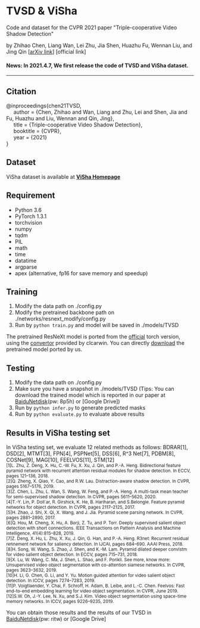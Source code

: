 # TVSD & ViSha
Code and dataset for the CVPR 2021 paper "Triple-cooperative Video Shadow Detection"

by Zhihao Chen, Liang Wan, Lei Zhu, Jia Shen, Huazhu Fu, Wennan Liu, and Jing Qin [[arXiv link](https://arxiv.org/abs/2103.06533)] [official link]

#### News: In 2021.4.7, We first release the code of TVSD and ViSha dataset.

***

## Citation
@inproceedings{chen21TVSD,   
&nbsp;&nbsp;&nbsp;&nbsp;  author = {Chen, Zhihao and Wan, Liang and Zhu, Lei and Shen, Jia and Fu, Huazhu and Liu, Wennan and Qin, Jing},    
&nbsp;&nbsp;&nbsp;&nbsp;  title = {Triple-cooperative Video Shadow Detection},    
&nbsp;&nbsp;&nbsp;&nbsp;  booktitle = {CVPR},    
&nbsp;&nbsp;&nbsp;&nbsp;  year  = {2021}    
}

## Dataset
ViSha dataset is available at **[ViSha Homepage](https://erasernut.github.io/)**

## Requirement
* Python 3.6
* PyTorch 1.3.1
* torchvision
* numpy
* tqdm
* PIL
* math
* time
* datatime
* argparse
* apex (alternative, fp16 for save memory and speedup)

## Training
1. Modify the data path on ./config.py
2. Modify the pretrained backbone path on ./networks/resnext_modify/config.py
3. Run by ```python train.py``` and model will be saved in ./models/TVSD

The pretrained ResNeXt model is ported from the [official](https://github.com/facebookresearch/ResNeXt) torch version,
using the [convertor](https://github.com/clcarwin/convert_torch_to_pytorch) provided by clcarwin. 
You can directly [download](https://drive.google.com/open?id=1dnH-IHwmu9xFPlyndqI6MfF4LvH6JKNQ) the pretrained model ported by us.

## Testing
1. Modify the data path on ./config.py
2. Make sure you have a snapshot in ./models/TVSD (Tips: You can download the trained model which is reported in our paper at [BaiduNetdisk](https://pan.baidu.com/s/17d-wLwA5oyafMdooJlesyw)(pw: 8p5h) or [Google Drive])
4. Run by ```python infer.py``` to generate predicted masks
5. Run by ```python evaluate.py``` to evaluate above results

## Results in ViSha testing set
In ViSha testing set, we evaluate 12 related methods as follows: BDRAR[1], DSD[2], MTMT[3], FPN[4], PSPNet[5], DSS[6], R^3 Net[7], PDBM[8], COSNet[9], MAG[10], FEELVOS[11], STM[12]  
<small>[1]L. Zhu, Z. Deng, X. Hu, C.-W. Fu, X. Xu, J. Qin, and P.-A. Heng. Bidirectional feature pyramid network with recurrent attention residual modules for shadow detection. In ECCV, pages 121–136, 2018.  
[2]Q. Zheng, X. Qiao, Y. Cao, and R.W. Lau. Distraction-aware shadow detection. In CVPR, pages 5167–5176, 2019.  
[3]Z. Chen, L. Zhu, L. Wan, S. Wang, W. Feng, and P.-A. Heng. A multi-task mean teacher for semi-supervised shadow detection. In CVPR, pages 5611–5620, 2020.  
[4]T.-Y. Lin, P. Doll´ar, R. Girshick, K. He, B. Hariharan, and S.Belongie. Feature pyramid networks for object detection. In CVPR, pages 2117–2125, 2017.  
[5]H. Zhao, J. Shi, X. Qi, X. Wang, and J. Jia. Pyramid scene parsing network. In CVPR, pages 2881–2890, 2017.  
[6]Q. Hou, M. Cheng, X. Hu, A. Borji, Z. Tu, and P. Torr. Deeply supervised salient object detection with short connections. IEEE Transactions on Pattern Analysis and Machine Intelligence, 41(4):815–828, 2019.  
[7]Z. Deng, X. Hu, L. Zhu, X. Xu, J. Qin, G. Han, and P.-A. Heng. R3net: Recurrent residual reﬁnement network for saliency detection. In IJCAI, pages 684–690. AAAI Press, 2018.  
[8]H. Song, W. Wang, S. Zhao, J. Shen, and K.-M. Lam. Pyramid dilated deeper convlstm for video salient object detection. In ECCV, pages 715–731, 2018.  
[9]X. Lu, W. Wang, C. Ma, J. Shen, L. Shao, and F. Porikli. See more, know more: Unsupervised video object segmentation with co-attention siamese networks. In CVPR, pages 3623–3632, 2019.  
[10]H. Li, G. Chen, G. Li, and Y. Yu. Motion guided attention for video salient object detection. In ICCV, pages 7274–7283, 2019.  
[11]P. Voigtlaender, Y. Chai, F. Schroff, H. Adam, B. Leibe, and L.-C. Chen. Feelvos: Fast end-to-end embedding learning for video object segmentation. In CVPR, June 2019.  
[12]S.W. Oh, J.-Y. Lee, N. Xu, and S.J. Kim. Video object segmentation using space-time memory networks. In ICCV, pages 9226–9235, 2019.</small>

You can obtain those results and the results of our TVSD in [BaiduNetdisk](https://pan.baidu.com/s/1t_PgW3JCrTGvf_PVyeR-iw)(pw: ritw) or [Google Drive]
